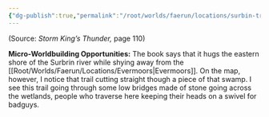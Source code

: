 ```yaml
---
{"dg-publish":true,"permalink":"/root/worlds/faerun/locations/surbin-trail/"}
---
```



(Source: *Storm King’s Thunder,* page 110)

**Micro-Worldbuilding Opportunities:** The book says that it hugs the eastern shore of the Surbrin river while shying away from the [[Root/Worlds/Faerun/Locations/Evermoors\|Evermoors]]. On the map, however, I notice that trail cutting straight though a piece of that swamp. I see this trail going through some low bridges made of stone going across the wetlands, people who traverse here keeping their heads on a swivel for badguys.
